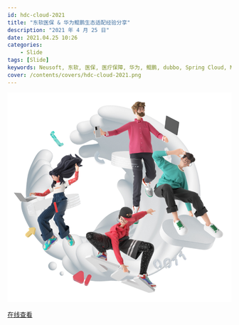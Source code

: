 ```yaml
---
id: hdc-cloud-2021
title: "东软医保 & 华为鲲鹏生态适配经验分享"
description: "2021 年 4 月 25 日"
date: 2021.04.25 10:26
categories:
    - Slide
tags: [Slide]
keywords: Neusoft, 东软, 医保, 医疗保障, 华为, 鲲鹏, dubbo, Spring Cloud, Mesher, CSE, CCE
cover: /contents/covers/hdc-cloud-2021.png
---
```


![cover](/contents/covers/hdc-cloud-2021.png)

[在线查看](https://alphahinex.github.io/slides/topics/hdc-cloud-2021/)